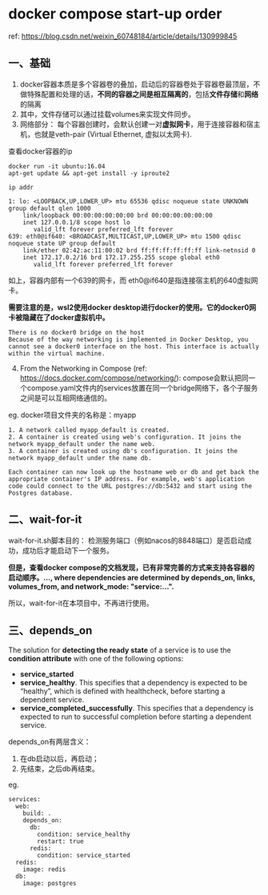 # docker compose start-up order

ref: https://blog.csdn.net/weixin_60748184/article/details/130999845

## 一、基础
1. docker容器本质是多个容器卷的叠加，启动后的容器卷处于容器卷最顶层，不做特殊配置和处理的话，**不同的容器之间是相互隔离的**，包括**文件存储**和**网络**的隔离
2. 其中，文件存储可以通过挂载volumes来实现文件同步。
3. 网络部分：
每个容器创建时，会默认创建一对**虚拟网卡**，用于连接容器和宿主机，也就是veth-pair (Virtual Ethernet, 虚拟以太网卡).

查看docker容器的ip
```
docker run -it ubuntu:16.04
apt-get update && apt-get install -y iproute2

ip addr
```

```
1: lo: <LOOPBACK,UP,LOWER_UP> mtu 65536 qdisc noqueue state UNKNOWN group default qlen 1000
    link/loopback 00:00:00:00:00:00 brd 00:00:00:00:00:00
    inet 127.0.0.1/8 scope host lo
       valid_lft forever preferred_lft forever
639: eth0@if640: <BROADCAST,MULTICAST,UP,LOWER_UP> mtu 1500 qdisc noqueue state UP group default
    link/ether 02:42:ac:11:00:02 brd ff:ff:ff:ff:ff:ff link-netnsid 0
    inet 172.17.0.2/16 brd 172.17.255.255 scope global eth0
       valid_lft forever preferred_lft forever
```

如上，容器内部有一个639的网卡，而
eth0@if640是指连接宿主机的640虚拟网卡。

**需要注意的是，wsl2使用docker desktop进行docker的使用。它的docker0网卡被隐藏在了docker虚拟机中。**
```
There is no docker0 bridge on the host
Because of the way networking is implemented in Docker Desktop, you cannot see a docker0 interface on the host. This interface is actually within the virtual machine.
```

4. From the Networking in Compose (ref: https://docs.docker.com/compose/networking/): 
compose会默认把同一个compose.yaml文件内的services放置在同一个bridge网络下，各个子服务之间是可以互相网络通信的。

eg. docker项目文件夹的名称是：myapp
```
1. A network called myapp_default is created.
2. A container is created using web's configuration. It joins the network myapp_default under the name web.
3. A container is created using db's configuration. It joins the network myapp_default under the name db.

Each container can now look up the hostname web or db and get back the appropriate container's IP address. For example, web's application code could connect to the URL postgres://db:5432 and start using the Postgres database.
```

## 二、wait-for-it
wait-for-it.sh脚本目的：
检测服务端口（例如nacos的8848端口）是否启动成功，成功后才能启动下一个服务。

**但是，查看docker compose的文档发现，已有非常完善的方式来支持各容器的启动顺序。...,  where dependencies are determined by depends_on, links, volumes_from, and network_mode: "service:...".**

所以，wait-for-it在本项目中，不再进行使用。

## 三、depends_on
The solution for **detecting the ready state** of a service is to use the **condition attribute** with one of the following options:

- **service_started**
- **service_healthy**. This specifies that a dependency is expected to be “healthy”, which is defined with healthcheck, before starting a dependent service.
- **service_completed_successfully**. This specifies that a dependency is expected to run to successful completion before starting a dependent service.

depends_on有两层含义：
1. 在db启动以后，再启动；
2. 先结束，之后db再结束。

eg. 
```
services:
  web:
    build: .
    depends_on:
      db:
        condition: service_healthy
        restart: true
      redis:
        condition: service_started
  redis:
    image: redis
  db:
    image: postgres
```




